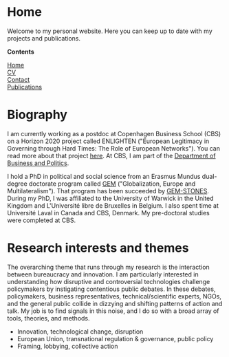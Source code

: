 # Home

Welcome to my personal website. Here you can keep up to date with my projects and publications.

**Contents**

[Home](https://basselhak.github.io/)  
[CV](https://basselhak.github.io/cv)  
[Contact](https://basselhak.github.io/contact)  
[Publications](https://basselhak.github.io/publications)  

# Biography

I am currently working as a postdoc at Copenhagen Business School (CBS) on a Horizon 2020 project called ENLIGHTEN ("European Legitimacy in Governing through Hard Times: The Role of European Networks"). You can read more about that project [here](http://enlightenproject.eu/). At CBS, I am part of the [Department of Business and Politics](https://www.cbs.dk/en/research/departments-and-centres/department-of-business-and-politics).

I hold a PhD in political and social science from an Erasmus Mundus dual-degree doctorate program called [GEM](http://www.erasmusmundus-gem.eu/) ("Globalization, Europe and Multilateralism"). That program has been succeeded by [GEM-STONES](https://gem-stones.eu/). During my PhD, I was affiliated to the University of Warwick in the United Kingdom and L'Université libre de Bruxelles in Belgium. I also spent time at Université Laval in Canada and CBS, Denmark. My pre-doctoral studies were completed at CBS. 

# Research interests and themes

The overarching theme that runs through my research is the interaction between bureaucracy and innovation. I am particularly interested in understanding how disruptive and controversial technologies challenge policymakers by instigating contentious public debates. In these debates, policymakers, business representatives, technical/scientific experts, NGOs, and the general public collide in dizzying and shifting patterns of action and talk. My job is to find signals in this noise, and I do so with a broad array of tools, theories, and methods. 

- Innovation, technological change, disruption
- European Union, transnational regulation & governance, public policy
- Framing, lobbying, collective action
